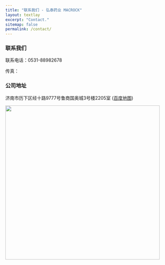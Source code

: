 ```yaml
---
title: "联系我们 - 弘泰药业 MACROCK"
layout: textlay
excerpt: "Contact."
sitemap: false
permalink: /contact/
---
```


### 联系我们

联系电话：0531-88982678

传真：


### 公司地址

济南市历下区经十路9777号鲁商国奥城3号楼2205室 ([百度地图](https://map.baidu.com/search/%E6%B5%8E%E5%8D%97%E5%B8%82%E5%8E%86%E4%B8%8B%E5%8C%BA%E7%BB%8F%E5%8D%81%E8%B7%AF9777%E5%8F%B7%E9%B2%81%E5%95%86%E5%9B%BD%E5%A5%A5%E5%9F%8E3%E5%8F%B7%E6%A5%BC/@13038366.44,4367221.49,19z?querytype=s&da_src=shareurl&wd=%E6%B5%8E%E5%8D%97%E5%B8%82%E5%8E%86%E4%B8%8B%E5%8C%BA%E7%BB%8F%E5%8D%81%E8%B7%AF9777%E5%8F%B7%E9%B2%81%E5%95%86%E5%9B%BD%E5%A5%A5%E5%9F%8E3%E5%8F%B7%E6%A5%BC&c=236&src=0&pn=0&sug=0&l=19&b=(13351917.61,4382740.61;13352369.61,4383023.61)&from=webmap&biz_forward=%7B%22scaler%22:1,%22styles%22:%22pl%22%7D&device_ratio=1))

<img src="{{ site.url }}{{ site.baseurl }}/images/macrock-address.png" style="width: 480px">


<!--
## Lab Location

Sanders Lab is in Rock Hall of the UCSF Mission Bay Campus ([Google Map](https://goo.gl/maps/wLQbKoAUSTS2)):

Room 448, Floor 4, Rock Hall
1550 4th Street
San Francisco
CA 94158

<img src="{{ site.url }}{{ site.baseurl }}/images/contactpic/map.png" style="width: 600px">

 
### Parking

There are two car parks in close proximity to Rock Hall shown on the map above:

Parking off [4th Street](https://www.google.com/maps/place/Third+Street+Garage/@37.768572,-122.38973,18z/data=!3m1!4b1!4m2!3m1!1s0x808f7fc58c60662d:0x6886a31478ecb0) (charged by the hour)
Parking off [South Street](https://www.google.com/maps/search/401+South+Street/@37.76892,-122.388106,19z/data=!3m1!4b1) (charged by the day, or 2hrs)
 
### Public transport
There are two MUNI lines with stops in close proximity to UCSF Mission Bay: the T-Third St and 55-16th St.

1. T-Third St. [link](https://www.sfmta.com/routes/t-third-street)
1. 55-16th St. [link](https://www.sfmta.com/routes/55-16th-street)
 
### UCSF Shuttle
Several UCSF shuttle lines stop on 4th Street outside Rock Hall. Shuttles arrive across the street from Rock Hall (east) and leave on the same side of the street as Rock Hall (west), see map above.

- The UCSF Shuttle map can be found [here](https://campuslifeservices.ucsf.edu/upload/transportation/files/Shuttles_SystemMap_Current.pdf)

- The Next Shuttle can be found [here](https://ucsf.tripshot.com/)

-->

